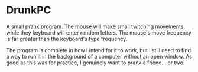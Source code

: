 # DrunkPC
A small prank program.
The mouse will make small twitching movements, while they keyboard will enter random letters.
The mouse's move frequency is far greater than the keyboard's type frequency.

The program is complete in how I intend for it to work, but I still need to find a way to run it in the background of a computer without an open window. As good as this was for practice, I genuinely want to prank a friend... or two.
